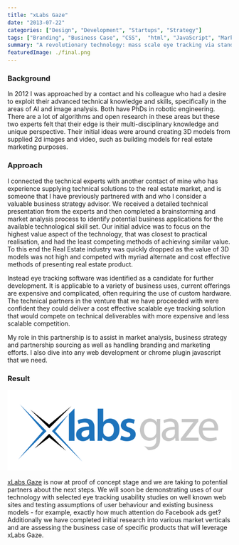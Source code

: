 ```yaml
---
title: "xLabs Gaze"
date: "2013-07-22"
categories: ["Design", "Development", "Startups", "Strategy"]
tags: ["Branding", "Business Case", "CSS",  "html", "JavaScript", "Market Research", "Marketing", "Product Management", "Product Roadmaps", "trello", "User Experience Design", "User Research", "Visual Design"]
summary: "A revolutionary technology: mass scale eye tracking via standard web cams"
featuredImage: ./final.png
---
```


### Background

In 2012 I was approached by a contact and his colleague who had a desire to exploit their advanced technical knowledge and skills, specifically in the areas of AI and image analysis. Both have PhDs in robotic engineering. There are a lot of algorithms and open research in these areas but these two experts felt that their edge is their multi-disciplinary knowledge and unique perspective. Their initial ideas were around creating 3D models from supplied 2d images and video, such as building models for real estate marketing purposes.

### Approach

I connected the technical experts with another contact of mine who has experience supplying technical solutions to the real estate market, and is someone that I have previously partnered with and who I consider a valuable business strategy advisor. We received a detailed technical presentation from the experts and then completed a brainstorming and market analysis process to identify potential business applications for the available technological skill set. Our initial advice was to focus on the highest value aspect of the technology, that was closest to practical realisation, and had the least competing methods of achieving similar value. To this end the Real Estate industry was quickly dropped as the value of 3D models was not high and competed with myriad alternate and cost effective methods of presenting real estate product.

Instead eye tracking software was identified as a candidate for further development. It is applicable to a variety of business uses, current offerings are expensive and complicated, often requiring the use of custom hardware. The technical partners in the venture that we have proceeded with were confident they could deliver a cost effective scalable eye tracking solution that would compete on technical deliverables with more expensive and less scalable competition.

My role in this partnership is to assist in market analysis, business strategy and partnership sourcing as well as handling branding and marketing efforts. I also dive into any web development or chrome plugin javascript that we need.

### Result

![](./final.png) 

[xLabs Gaze](http://xlabs.com.au) is now at proof of concept stage and we are taking to potential partners about the next steps. We will soon be demonstrating uses of our technology with selected eye tracking usability studies on well known web sites and testing assumptions of user behaviour and existing business models - for example, exactly how much attention do Facebook ads get? Additionally we have completed initial research into various market verticals and are assessing the business case of specific products that will leverage xLabs Gaze.
